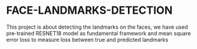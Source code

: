 # FACE-LANDMARKS-DETECTION
This project is about detecting the landmarks on the faces, we have used pre-trained
RESNET18 model as fundamental framework and mean square error loss to measure
loss between true and predicted landmarks
